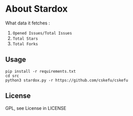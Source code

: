 # About Stardox

What data it fetches :

1. `Opened Issues/Total Issues`
2. `Total Stars`
3. `Total Forks`

## Usage

```
pip install -r requirements.txt
cd src
python3 stardox.py -r https://github.com/cskefu/cskefu
```

## License
GPL, see License in LICENSE